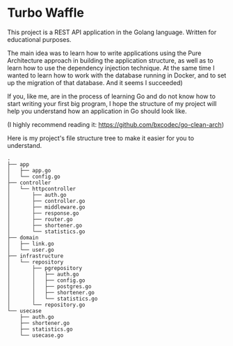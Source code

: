 # Turbo Waffle

This project is a REST API application in the Golang language.
Written for educational purposes.

The main idea was to learn how to write applications using the Pure Architecture approach in building the application structure, as well as to learn how to use the dependency injection technique. At the same time I wanted to learn how to work with the database running in Docker, and to set up the migration of that database.
And it seems I succeeded)

If you, like me, are in the process of learning Go and do not know how to start writing your first big program, I hope the structure of my project will help you understand how an application in Go should look like. 

(I highly recommend reading it: https://github.com/bxcodec/go-clean-arch)

Here is my project's file structure tree to make it easier for you to understand.
```
.
├── app
│   ├── app.go
│   └── config.go
├── controller
│   └── httpcontroller
│       ├── auth.go
│       ├── controller.go
│       ├── middleware.go
│       ├── response.go
│       ├── router.go
│       ├── shortener.go
│       └── statistics.go
├── domain
│   ├── link.go
│   └── user.go
├── infrastructure
│   └── repository
│       ├── pgrepository
│       │   ├── auth.go
│       │   ├── config.go
│       │   ├── postgres.go
│       │   ├── shortener.go
│       │   └── statistics.go
│       └── repository.go
└── usecase
    ├── auth.go
    ├── shortener.go
    ├── statistics.go
    └── usecase.go
```